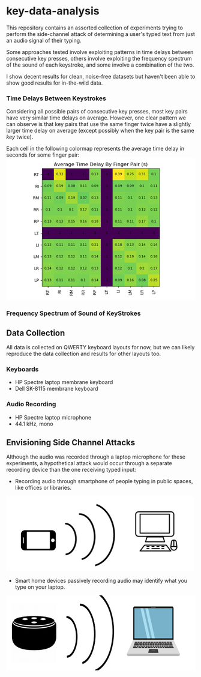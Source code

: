 # key-data-analysis

This repository contains an assorted collection of experiments trying to
perform the side-channel attack of determining a user's typed text from just an audio
signal of their typing.

Some approaches tested involve exploiting patterns in time delays between consecutive key presses, others involve 
exploiting the frequency spectrum of the sound of each keystroke, and some involve a combination of the two.

I show decent results for clean, noise-free datasets but haven't been able to show good results for in-the-wild data.

### Time Delays Between Keystrokes

Considering all possible pairs of consecutive key presses, most key pairs have very similar time delays on average.
However, one clear pattern we can observe is that key pairs that use the same finger twice have a slightly larger time delay
on average (except possibly when the key pair is the same *key* twice).

Each cell in the following colormap represents the average time delay in seconds for some finger pair:
![](features/time_series/finger_pair_avg_time_delay.png)


### Frequency Spectrum of Sound of KeyStrokes


## Data Collection

All data is collected on QWERTY keyboard layouts for now, but we can likely reproduce the data collection and results
for other layouts too.

### Keyboards
* HP Spectre laptop membrane keyboard
* Dell SK-8115 membrane keyboard

### Audio Recording
* HP Spectre laptop microphone
* 44.1 kHz, mono

## Envisioning Side Channel Attacks

Although the audio was recorded through a laptop microphone for these
experiments, a hypothetical attack would occur through a separate recording device
than the one receiving typed input:
* Recording audio through smartphone of people typing in public spaces, like offices or libraries.
<img src="assets/phone_recording_diagram.PNG" width="500" height="200">

* Smart home devices passively recording audio may identify what you type on your laptop.
<img src="assets/smart_home_recording_diagram.PNG" width="600" height="200">

 
